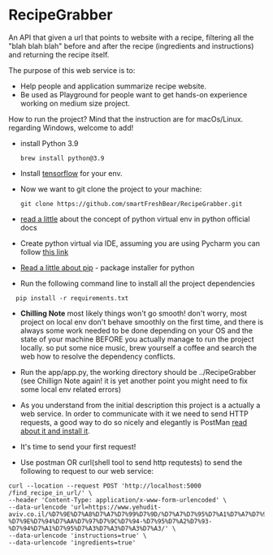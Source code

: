 # RecipeGrabber
An API that given a url that points to website with a recipe, filtering all the
"blah blah blah"  before and after the recipe (ingredients and instructions) and 
returning the recipe itself.

The purpose of this web service is to:
* Help people and application summarize recipe website.
* Be used as Playground for people want to get hands-on experience working on medium size project.


How to run the project? 
Mind that the instruction are for macOs/Linux. regarding Windows, welcome to add!
* install Python 3.9

    ```
    brew install python@3.9
    ``` 
* Install [tensorflow](https://www.tensorflow.org/install/pip#macos) for your env.
* Now we want to git clone the project to your machine:

    ```
    git clone https://github.com/smartFreshBear/RecipeGrabber.git
    ``` 
* [read a little](https://docs.python.org/3/library/venv.html) about the concept of python virtual env in python official docs

* Create python virtual via IDE, assuming you are using Pycharm you can follow [this link](https://www.jetbrains.com/help/pycharm/creating-virtual-environment.html#python_create_virtual_env)
* [Read a little about pip](https://www.w3schools.com/python/python_pip.asp) - package installer for python
* Run the following command line to install all the project dependencies
```
  pip install -r requirements.txt
``` 
* **Chilling Note** most likely things won't go smooth! don't worry, most project on local env don't behave smoothly 
on the  first time, and there is always some work needed to be done depending on your OS and the state of your machine 
BEFORE you actually manage to
run the project locally. so put some nice music, brew yourself a coffee and search the web how to resolve the dependency conflicts.

* Run the app/app.py, the working directory should be ../RecipeGrabber (see Chillign Note again! it is yet another 
point you might need to fix some local env related errors)

* As you understand from the initial description this project is a actually a web service.
In order to communicate with it we need to send HTTP requests, a good way to do so nicely and elegantly is PostMan
[read about it and install it](https://www.postman.com/).
* It's time to send your first request!
* Use postman OR curl(shell tool to send http requtests) to send the following to request to our web service:

```
curl --location --request POST 'http://localhost:5000 /find_recipe_in_url/' \
--header 'Content-Type: application/x-www-form-urlencoded' \
--data-urlencode 'url=https://www.yehudit-aviv.co.il/%D7%9E%D7%A8%D7%A7%D7%99%D7%9D/%D7%A7%D7%95%D7%A1%D7%A7%D7%95%D7%A1-%D7%9E%D7%94%D7%AA%D7%97%D7%9C%D7%94-%D7%95%D7%A2%D7%93-%D7%94%D7%A1%D7%95%D7%A3%D7%A3%D7%A3%D7%A3/' \
--data-urlencode 'instructions=true' \
--data-urlencode 'ingredients=true'
```
